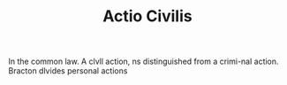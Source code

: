 ---
title: Actio Civilis
permalink: "/definitions/actio-civilis.html"
body: In the common law. A clvll action, ns distinguished from a crimi-nal action.
  Bracton dlvides personal actions
published_at: '2018-07-07'
layout: post
---